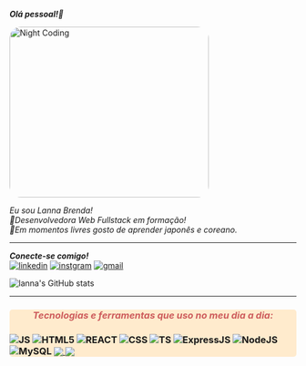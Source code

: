 <em><strong>Olá pessoal!👋</strong></em>


  
<img alt="Night Coding" src="https://pa1.narvii.com/6611/6c8df355e617cc64077aabcb05af59a8a8c0634f_hq.gif" width="350px" height="300px" style="border-radius:20px" align="center"/>

<em>Eu sou Lanna Brenda!</em><br/>
<em>💜Desenvolvedora Web Fullstack em formação!</em><br/>
<em>💜Em momentos livres gosto de aprender japonês e coreano.</em>
<hr>
  
<em><strong>Conecte-se comigo!</strong></em></br>
[![linkedin](https://img.shields.io/badge/Lanna-brenda-0077B5?style=for-the-badge&logo=linkedin&logoColor=white)](https://www.linkedin.com/in/lanna-brenda-b9b003119/)
[![instgram](https://img.shields.io/badge/lanna.brenda-E4405F?style=for-the-badge&logo=instagram&logoColor=white)](https://www.instagram.com/lanna.brenda/)
[![gmail](https://img.shields.io/badge/Lanna-Brenda-D14836?style=for-the-badge&logo=gmail&logoColor=white)](mailto:contato.lannabrenda@gmail.com)

![lanna's GitHub stats](https://github-readme-stats.vercel.app/api?username=Lanna-Brenda&show_icons=true&theme=moltack)
 
  <hr>

<div style="display:inline_block ;background-color:#FFEBCD; border-radius: 5px">
  <h3 style="color:#CD5C5C; font-style: italic;text-align:center ">
    <em>Tecnologias e ferramentas que uso no meu dia a dia:</em>
   <h3>

  <img alt="JS" src="https://img.shields.io/badge/JavaScript-F7DF1E?style=for-the-badge&logo=javascript&logoColor=black"/>
  <img alt="HTML5" src="https://img.shields.io/badge/HTML5-E34F26?style=for-the-badge&logo=html5&logoColor=white"/>
  <img alt="REACT" src="https://img.shields.io/badge/React-20232A?style=for-the-badge&logo=react&logoColor=61DAFB"/>
  <img alt="CSS" src="https://img.shields.io/badge/CSS3-1572B6?style=for-the-badge&logo=css3&logoColor=white"/>
  <img alt="TS" src="https://img.shields.io/badge/TypeScript-007ACC?style=for-the-badge&logo=typescript&logoColor=white"/>
  <img alt="ExpressJS" src="https://img.shields.io/badge/Express.js-404D59?style=for-the-badge"/>
  <img alt="NodeJS" src="https://img.shields.io/badge/Node.js-43853D?style=for-the-badge&logo=node.js&logoColor=white"/>
  <img alt="MySQL" src="https://img.shields.io/badge/MySQL-005C84?style=for-the-badge&logo=mysql&logoColor=white"/>



   <a href="https://github.com/lanna-brenda/projetos-do-curso">
    <img align="center" src="https://github-readme-stats.vercel.app/api/pin/?username=lanna-brenda&repo=projetos-do-curso&theme=moltack" />
   </a>
     
   <a href="https://github.com/lanna-brenda/Joy-labenu-system9">
    <img align="center" src="https://github-readme-stats.vercel.app/api/pin/?username=lanna-brenda&repo=Joy-labenu-system9&theme=moltack" />
  </a>
     
</div>
